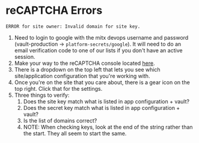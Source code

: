 # reCAPTCHA Errors

```
ERROR for site owner: Invalid domain for site key.
```

1. Need to login to google with the mitx devops username and password (vault-production -> `platform-secrets/google`). It will need to do an email verification code to one of our lists if you don't have an active session.
2. Make your way to the reCAPTCHA console located [here](https://www.google.com/u/1/recaptcha/admin).
3. There is a dropdown on the top left that lets you see which site/application configuration that you're working with.
4. Once you're on the site that you care about, there is a gear icon on the top right. Click that for the settings.
5. Three things to verify:
    1. Does the site key match what is listed in app configuration + vault?
    2. Does the secret key match what is listed in app configuration + vault?
    3. Is the list of domains correct?
    4. NOTE: When checking keys, look at the end of the string rather than the start. They all seem to start the same.
